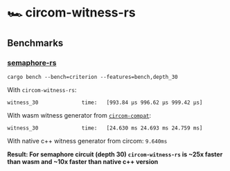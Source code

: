 # 🏎️ circom-witness-rs

## Benchmarks

### [semaphore-rs](https://github.com/worldcoin/semaphore-rs/tree/main)

```
cargo bench --bench=criterion --features=bench,depth_30
```

With `circom-witness-rs`:
```
witness_30              time:   [993.84 µs 996.62 µs 999.42 µs]
```

With wasm witness generator from [`circom-compat`](https://github.com/arkworks-rs/circom-compat/blob/master/src/witness/witness_calculator.rs):
```
witness_30              time:   [24.630 ms 24.693 ms 24.759 ms]
```

With native c++ witness generator from circom: `9.640ms`

**Result: For semaphore circuit (depth 30) `circom-witness-rs` is ~25x faster than wasm and ~10x faster than native c++ version**


